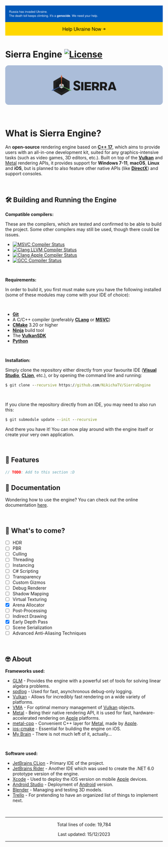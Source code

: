 [![Stand With Ukraine](https://raw.githubusercontent.com/vshymanskyy/StandWithUkraine/main/banner2-direct.svg)](https://bit.ly/3OMysM8)

# Sierra Engine [![License](https://img.shields.io/github/license/NikichaTV/SierraEngine.svg)](https://github.com/NikichaTV/SierraEngine/blob/master/LICENSE)

![Sierra](Media/SierraLogoTextBackground.png?raw=true "Sierra")

<br>

# What is Sierra Engine?

An **open-source** rendering engine based on **[C++ 17](https://en.cppreference.com/w/cpp/17/)**, which aims to provide users with an all-in-one development kit, suited for any graphics-intensive tasks (such as video games, 3D editors, etc.). Built on top of the **[Vulkan](https://www.vulkan.org/)** and [Metal](https://developer.apple.com/metal/) rendering APIs, it provides support for **Windows 7-11**, **macOS**, **Linux** and **iOS**, but is planned to also feature other native APIs (like **[DirectX](https://developer.nvidia.com/directx)**) and support consoles.

<br>

## 🛠️ Building and Running the Engine

**Compatible compilers:**

These are the compilers, which are tested and confirmed to be able to build the project. Some other compilers may still be used, though there could be issues.

* [![MSVC Compiler Status](https://img.shields.io/badge/MSVC-2019\/2022-blue.svg)](https://visualstudio.microsoft.com/vs/)
* [![Clang LLVM Compiler Status](https://img.shields.io/badge/Clang-LLVM-blue.svg)](https://clang.llvm.org/)
* [![Clang Apple Compiler Status](https://img.shields.io/badge/Clang-Apple-blue.svg)](https://developer.apple.com/xcode/)
* [![GCC Compiler Status](https://img.shields.io/badge/GCC-Unix-blue.svg)](https://gcc.gnu.org/)

<br>

**Requirements:**

In order to build it, you first must make sure you have the following installed (some of these modules may come with your IDE of choice):

<br>

* **[Git](https://git-scm.com/downloads/)**
* A C/C++ compiler (preferably **[CLang](https://clang.llvm.org)** or **[MSVC](https://visualstudio.microsoft.com/downloads/)**)
* **[CMake](https://cmake.org/download/)** 3.20 or higher
* **[Ninja](https://ninja-build.org)** build tool
* The **[VulkanSDK](https://vulkan.lunarg.com)**
* **[Python](https://www.python.org/downloads/)**

<br>

**Installation:**

Simply clone the repository either directly from your favourite IDE (<b><a href="https://visualstudio.microsoft.com">Visual Studio</a></b>, <b><a href="https://www.jetbrains.com/clion/">CLion</a></b>, etc.), or by opening the command line and running:

```bat
$ git clone --recursive https://github.com/NikichaTV/SierraEngine
```

<br>

If you clone the repository directly from an IDE, you may need to also run this:

```bat
$ git submodule update --init --recursive
```

And there you have it! You can now play around with the engine itself or create your very own application.

<br>

## 💫 Features

```c++
// TODO: Add to this section :D
```

## 📄 Documentation

Wondering how to use the engine? You can check out the online documentation [here](https://sierra.nikichatv.com/Documentation/).

<br>

## 🔮 What's to come?

- [ ] HDR
- [ ] PBR
- [ ] Culling
- [ ] Threading
- [ ] Instancing
- [ ] C# Scripting
- [ ] Transparency
- [ ] Custom Gizmos
- [ ] Debug Renderer
- [ ] Shadow Mapping
- [ ] Virtual Texturing
- [x] Arena Allocator
- [ ] Post-Processing
- [ ] Indirect Drawing
- [x] Early Depth Pass
- [ ] Scene Serialization
- [ ] Advanced Anti-Aliasing Techniques

<br>

## 🤓️ About

**Frameworks used:**

* [GLM](https://github.com/g-truc/glm/) - Provides the engine with a powerful set of tools for solving linear algebra problems.
* [spdlog](https://github.com/gabime/spdlog) - Used for fast, asynchronous debug-only logging.
* [Vulkan](https://www.vulkan.org/) - Allows for incredibly fast rendering on a wide variety of platforms.
* [VMA](https://gpuopen.com/vulkan-memory-allocator/) - For optimal memory management of [Vulkan](https://www.vulkan.org/) objects.
* [Metal](https://developer.apple.com/metal/) - Being their native rendering API, it is used for fast, hardware-accelerated rendering on [Apple](https://www.apple.com) platforms.
* [metal-cpp](https://developer.apple.com/metal/cpp/) - Convenient C++ layer for [Metal](https://developer.apple.com/metal/), made by [Apple](https://www.apple.com). 
* [ios-cmake](https://github.com/leetal/ios-cmake) - Essential for building the engine on iOS.
* [My Brain](https://ih1.redbubble.net/image.528192883.5730/st,small,845x845-pad,1000x1000,f8f8f8.u9.jpg) - There is not much left of it, actually...

<br>

**Software used:**

* [JetBrains CLion](https://www.jetbrains.com/clion/) - Primary IDE of the project.
* [JetBrains Rider](https://www.jetbrains.com/rider/) - Another IDE which was used to create the .NET 6.0 prototype version of the engine.
* [Xcode](https://developer.apple.com/xcode/) - Used to deploy the iOS version on mobile [Apple](https://www.apple.com) devices.
* [Android Studio](https://developer.android.com/studio/) - Deployment of [Android](https://www.android.com) version.
* [Blender](https://www.blender.org/) - Managing and testing 3D models.
* [Trello](https://trello.com/b/RMYtZPOg/sierra-engine/) - For pretending to have an organized list of things to implement next.

<br>

---------------------------------------------------------------------------------------------------------------------------------------------------------------------------

<p align="center" id="LineCounter">Total lines of code: 19,784</p>
<p align="center" id="LastUpdated">Last updated: 15/12/2023 </p>

-------------------------------------------------------------------------------------------------------------------------------------------------------------------------------------------------------------------------------------------------------------------------------------------------------------